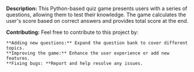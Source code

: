**Description:**
This Python-based quiz game presents users with a series of questions, allowing them to test their knowledge. 
The game calculates the user's score based on correct answers and provides total score at the end.

**Contributing:**
Feel free to contribute to this project by:

    **Adding new questions:** Expand the question bank to cover different topics.
    **Improving the game:** Enhance the user experience or add new features.
    **Fixing bugs: **Report and help resolve any issues.
